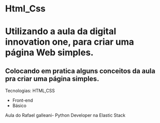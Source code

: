 # Html_Css
<h1>Utilizando a aula da digital innovation one, para criar uma página Web simples.</h1>
<h2>Colocando em pratica alguns conceitos da aula pra criar uma página simples.</h2>
Tecnologias: HTML,CSS
<ul>
  <li>Front-end</li>
  <li>Básico</li>
</ul>
Aula do Rafael galleani- Python Developer na Elastic Stack
